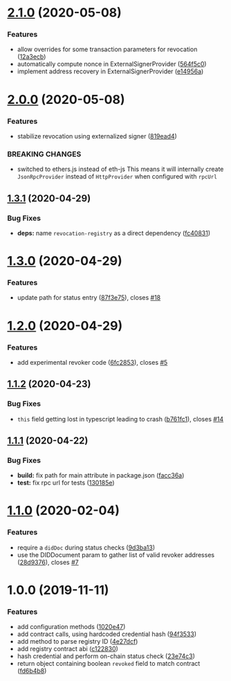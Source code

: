 # [2.1.0](https://github.com/uport-project/ethr-status-registry/compare/2.0.0...2.1.0) (2020-05-08)


### Features

* allow overrides for some transaction parameters for revocation ([12a3ecb](https://github.com/uport-project/ethr-status-registry/commit/12a3ecb884e35865402d913b74e2c2688efdcc14))
* automatically compute nonce in ExternalSignerProvider ([564f5c0](https://github.com/uport-project/ethr-status-registry/commit/564f5c0cf69ff18ee7c02dff52dacb5f04fa5a72))
* implement address recovery in ExternalSignerProvider ([e14956a](https://github.com/uport-project/ethr-status-registry/commit/e14956a3f986d6e2225b12a52ba47fe032e737e8))

# [2.0.0](https://github.com/uport-project/ethr-status-registry/compare/1.3.1...2.0.0) (2020-05-08)


### Features

* stabilize revocation using externalized signer ([819ead4](https://github.com/uport-project/ethr-status-registry/commit/819ead48641f665bfb64a10a67f73207e39e76a5))


### BREAKING CHANGES

* switched to ethers.js instead of eth-js
This means it will internally create `JsonRpcProvider` instead of `HttpProvider` when configured with `rpcUrl`

## [1.3.1](https://github.com/uport-project/ethr-status-registry/compare/1.3.0...1.3.1) (2020-04-29)


### Bug Fixes

* **deps:** name `revocation-registry` as a direct dependency ([fc40831](https://github.com/uport-project/ethr-status-registry/commit/fc40831af99969274dd02ae0a5677e005d3046cc))

# [1.3.0](https://github.com/uport-project/ethr-status-registry/compare/1.2.0...1.3.0) (2020-04-29)


### Features

* update path for status entry ([87f3e75](https://github.com/uport-project/ethr-status-registry/commit/87f3e756d49717184a7134244d02c2212cf95a13)), closes [#18](https://github.com/uport-project/ethr-status-registry/issues/18)

# [1.2.0](https://github.com/uport-project/ethr-status-registry/compare/1.1.2...1.2.0) (2020-04-29)


### Features

* add experimental revoker code ([6fc2853](https://github.com/uport-project/ethr-status-registry/commit/6fc2853ba21080dbd198f4e84e9213f3159e6435)), closes [#5](https://github.com/uport-project/ethr-status-registry/issues/5)

## [1.1.2](https://github.com/uport-project/ethr-status-registry/compare/1.1.1...1.1.2) (2020-04-23)


### Bug Fixes

* `this` field getting lost in typescript leading to crash ([b761fc1](https://github.com/uport-project/ethr-status-registry/commit/b761fc14deb015026acfdaafc88c290ab3652f0d)), closes [#14](https://github.com/uport-project/ethr-status-registry/issues/14)

## [1.1.1](https://github.com/uport-project/ethr-status-registry/compare/1.1.0...1.1.1) (2020-04-22)


### Bug Fixes

* **build:** fix path for main attribute in package.json ([facc36a](https://github.com/uport-project/ethr-status-registry/commit/facc36a6af9cd58939dad929d7184ed9bfb9ed8c))
* **test:** fix rpc url for tests ([130185e](https://github.com/uport-project/ethr-status-registry/commit/130185ea280de00c585124080b225f3942148cbb))

# [1.1.0](https://github.com/uport-project/ethr-status-registry/compare/1.0.0...1.1.0) (2020-02-04)


### Features

* require a `didDoc` during status checks ([9d3ba13](https://github.com/uport-project/ethr-status-registry/commit/9d3ba13430d001648b75694a40f1dc5dc03c887a))
* use the DIDDocument param to gather list of valid revoker addresses ([28d9376](https://github.com/uport-project/ethr-status-registry/commit/28d9376ea702cf8a668c29b332fe57862a03f452)), closes [#7](https://github.com/uport-project/ethr-status-registry/issues/7)

# 1.0.0 (2019-11-11)


### Features

* add configuration methods ([1020e47](https://github.com/uport-project/ethr-status-registry/commit/1020e478140b082d8dfb92444af1f8b39071abcc))
* add contract calls, using hardcoded credential hash ([94f3533](https://github.com/uport-project/ethr-status-registry/commit/94f35339d63fc584628997ac2b12dd8dc45d007f))
* add method to parse registry ID ([4e27dcf](https://github.com/uport-project/ethr-status-registry/commit/4e27dcf1bc4712a600378c81586b69a3ab7af1cb))
* add registry contract abi ([c122830](https://github.com/uport-project/ethr-status-registry/commit/c12283017af050730e6570b672288bb378b6bc3d))
* hash credential and perform on-chain status check ([23e74c3](https://github.com/uport-project/ethr-status-registry/commit/23e74c3788b1bcb7d80d81449c6f116791c6eb54))
* return object containing boolean `revoked` field to match contract ([fd6b4b8](https://github.com/uport-project/ethr-status-registry/commit/fd6b4b8a4dc51873cde3865cac5dd4395f91a240))
